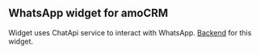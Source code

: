 ## WhatsApp widget for amoCRM
Widget uses ChatApi service to interact with WhatsApp.
[Backend](https://github.com/bur-lis/widgetWhatsApp_back) for this widget.
